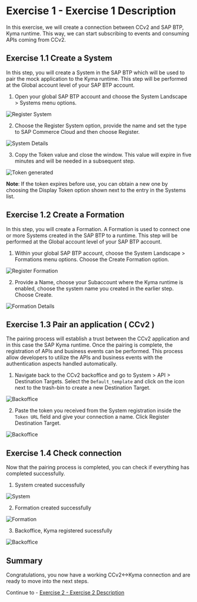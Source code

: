 # Exercise 1 - Exercise 1 Description

In this exercise, we will create a connection between CCv2 and SAP BTP, Kyma runtime. This way, we can start subscribing to events and consuming APIs coming from CCv2.

## Exercise 1.1 Create a System

In this step, you will create a System in the SAP BTP which will be used to pair the mock application to the Kyma runtime. This step will be performed at the Global account level of your SAP BTP account.

1. Open your global SAP BTP account and choose the System Landscape > Systems menu options.

![Register System](./images/1-register-system.png)

2. Choose the Register System option, provide the name and set the type to SAP Commerce Cloud and then choose Register.

![System Details](./images/2-give-system-details.png)

3. Copy the Token value and close the window. This value will expire in five minutes and will be needed in a subsequent step.

![Token generated](./images/3-token-generated.png)

**Note**: If the token expires before use, you can obtain a new one by choosing the Display Token option shown next to the entry in the Systems list.

## Exercise 1.2 Create a Formation

In this step, you will create a Formation. A Formation is used to connect one or more Systems created in the SAP BTP to a runtime. This step will be performed at the Global account level of your SAP BTP account.

1. Within your global SAP BTP account, choose the System Landscape > Formations menu options. Choose the Create Formation option.

![Register Formation](./images/4-create-formation.png)

2. Provide a Name, choose your Subaccount where the Kyma runtime is enabled, choose the system name you created in the earlier step. Choose Create.

![Formation Details](./images/5-formation-details.png)

## Exercise 1.3 Pair an application ( CCv2 )

The pairing process will establish a trust between the CCv2 application and in this case the SAP Kyma runtime. Once the pairing is complete, the registration of APIs and business events can be performed. This process allow developers to utilize the APIs and business events with the authentication aspects handled automatically.

1. Navigate back to the CCv2 backoffice and go to System > API > Destination Targets. Select the `Default_template` and click on the icon next to the trash-bin to create a new Destination Target.

![Backoffice](./images/6-backoffice.png)

2. Paste the token you received from the System registration inside the `Token URL` field and give your connection a name. Click Register Destination Target.

![Backoffice](./images/8-backoffice-registration-sub.png)

## Exercise 1.4 Check connection

Now that the pairing process is completed, you can check if everything has completed successfully.

1. System created successfully

![System](./images/9-btp-system-registered.png)

2. Formation created successfully

![Formation](./images/10-btp-formation-registered.png)

3. Backoffice, Kyma registered sucessfully

![Backoffice](./images/7-backoffice-registration-done.png)

## Summary

Congratulations, you now have a working CCv2<->Kyma connection and are ready to move into the next steps.

Continue to - [Exercise 2 - Exercise 2 Description](../ex2/README.md)
